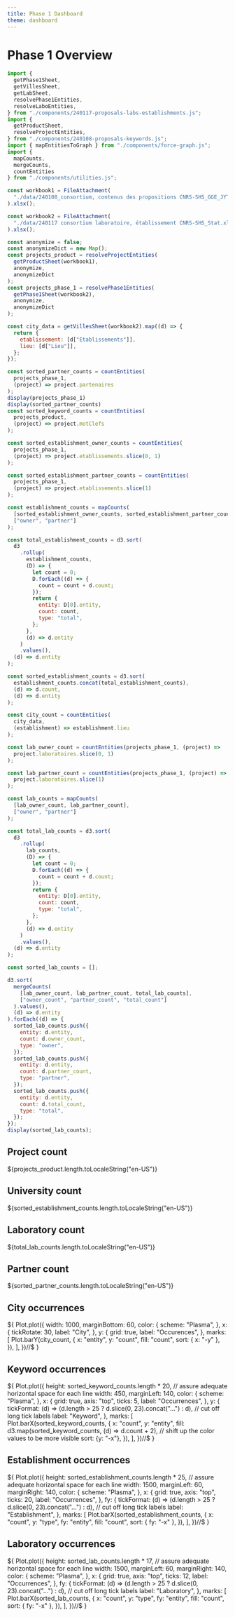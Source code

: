 ```yaml
---
title: Phase 1 Dashboard
theme: dashboard
---
```


# Phase 1 Overview

```js
import {
  getPhase1Sheet,
  getVillesSheet,
  getLabSheet,
  resolvePhase1Entities,
  resolveLaboEntities,
} from "./components/240117-proposals-labs-establishments.js";
import {
  getProductSheet,
  resolveProjectEntities,
} from "./components/240108-proposals-keywords.js";
import { mapEntitiesToGraph } from "./components/force-graph.js";
import {
  mapCounts,
  mergeCounts,
  countEntities
} from "./components/utilities.js";
```

```js
const workbook1 = FileAttachment(
  "./data/240108_consortium, contenus des propositions CNRS-SHS_GGE_JYT_ANRT.xlsx"
).xlsx();

const workbook2 = FileAttachment(
  "./data/240117 consortium laboratoire, établissement CNRS-SHS_Stat.xlsx"
).xlsx();
```

```js
const anonymize = false;
const anonymizeDict = new Map();
const projects_product = resolveProjectEntities(
  getProductSheet(workbook1),
  anonymize,
  anonymizeDict
);
const projects_phase_1 = resolvePhase1Entities(
  getPhase1Sheet(workbook2),
  anonymize,
  anonymizeDict
);

const city_data = getVillesSheet(workbook2).map((d) => {
  return {
    etablissement: [d["Etablissements"]],
    lieu: [d["Lieu"]],
  };
});
```

```js
const sorted_partner_counts = countEntities(
  projects_phase_1,
  (project) => project.partenaires
);
display(projects_phase_1)
display(sorted_partner_counts)
const sorted_keyword_counts = countEntities(
  projects_product,
  (project) => project.motClefs
);

const sorted_establishment_owner_counts = countEntities(
  projects_phase_1,
  (project) => project.etablissements.slice(0, 1)
);

const sorted_establishment_partner_counts = countEntities(
  projects_phase_1,
  (project) => project.etablissements.slice(1)
);

const establishment_counts = mapCounts(
  [sorted_establishment_owner_counts, sorted_establishment_partner_counts],
  ["owner", "partner"]
);

const total_establishment_counts = d3.sort(
  d3
    .rollup(
      establishment_counts,
      (D) => {
        let count = 0;
        D.forEach((d) => {
          count = count + d.count;
        });
        return {
          entity: D[0].entity,
          count: count,
          type: "total",
        };
      },
      (d) => d.entity
    )
    .values(),
  (d) => d.entity
);

const sorted_establishment_counts = d3.sort(
  establishment_counts.concat(total_establishment_counts),
  (d) => d.count,
  (d) => d.entity
);

const city_count = countEntities(
  city_data,
  (establishment) => establishment.lieu
);

const lab_owner_count = countEntities(projects_phase_1, (project) =>
  project.laboratoires.slice(0, 1)
);

const lab_partner_count = countEntities(projects_phase_1, (project) =>
  project.laboratoires.slice(1)
);

const lab_counts = mapCounts(
  [lab_owner_count, lab_partner_count],
  ["owner", "partner"]
);

const total_lab_counts = d3.sort(
  d3
    .rollup(
      lab_counts,
      (D) => {
        let count = 0;
        D.forEach((d) => {
          count = count + d.count;
        });
        return {
          entity: D[0].entity,
          count: count,
          type: "total",
        };
      },
      (d) => d.entity
    )
    .values(),
  (d) => d.entity
);

const sorted_lab_counts = [];

d3.sort(
  mergeCounts(
    [lab_owner_count, lab_partner_count, total_lab_counts],
    ["owner_count", "partner_count", "total_count"]
  ).values(),
  (d) => d.entity
).forEach((d) => {
  sorted_lab_counts.push({
    entity: d.entity,
    count: d.owner_count,
    type: "owner",
  });
  sorted_lab_counts.push({
    entity: d.entity,
    count: d.partner_count,
    type: "partner",
  });
  sorted_lab_counts.push({
    entity: d.entity,
    count: d.total_count,
    type: "total",
  });
});
display(sorted_lab_counts);
```

<div class="grid grid-cols-4">
  <div class="card">
    <h2>Project count</h2>
    <span class="big">${projects_product.length.toLocaleString("en-US")}</span>
  </div>
  <div class="card">
    <h2>University count</h2>
    <span class="big">${sorted_establishment_counts.length.toLocaleString("en-US")}</span>
  </div>
  <div class="card">
    <h2>Laboratory count</h2>
    <span class="big">${total_lab_counts.length.toLocaleString("en-US")}</span>
  </div>
  <div class="card">
    <h2>Partner count</h2>
    <span class="big">${sorted_partner_counts.length.toLocaleString("en-US")}</span>
  </div>
</div>

<div class="grid grid-cols-3">
  <div class="card grid-colspan-2">
    <h2>City occurrences</h2>
    <div style="overflow: auto;">
      ${
        Plot.plot({
          width: 1000,
          marginBottom: 60,
          color: {
            scheme: "Plasma",
          },
          x: {
            tickRotate: 30,
            label: "City",
          },
          y: {
            grid: true,
            label: "Occurences",
          },
          marks: [
            Plot.barY(city_count, {
              x: "entity",
              y: "count",
              fill: "count",
              sort: { x: "-y" },
            }),
          ],
        })//$
      }
    </div>
  </div>
  <div class="card">
    <h2>Keyword occurrences</h2>
    <div style="max-height: 400px; overflow: auto;">
      ${
        Plot.plot({
          height: sorted_keyword_counts.length * 20, // assure adequate horizontal space for each line
          width: 450,
          marginLeft: 140,
          color: {
            scheme: "Plasma",
          },
          x: {
            grid: true,
            axis: "top",
            ticks: 5,
            label: "Occurrences",
          },
          y: {
            tickFormat: (d) => (d.length > 25 ? d.slice(0, 23).concat("...") : d), // cut off long tick labels
            label: "Keyword",
          },
          marks: [
            Plot.barX(sorted_keyword_counts, {
              x: "count",
              y: "entity",
              fill: d3.map(sorted_keyword_counts, (d) => d.count + 2), // shift up the color values to be more visible
              sort: {y: "-x"},
            }),
          ],
        })//$
      }
    </div>
  </div>
  <div class="card grid-colspan-3">
    <h2>Establishment occurrences</h2>
    <div style="max-height: 400px; overflow: auto;">
      ${
        Plot.plot({
          height: sorted_establishment_counts.length * 25, // assure adequate horizontal space for each line
          width: 1500,
          marginLeft: 60,
          marginRight: 140,
          color: {
            scheme: "Plasma",
          },
          x: {
            grid: true,
            axis: "top",
            ticks: 20,
            label: "Occurrences",
          },
          fy: {
            tickFormat: (d) => (d.length > 25 ? d.slice(0, 23).concat("...") : d), // cut off long tick labels
            label: "Establishment",
          },
          marks: [
            Plot.barX(sorted_establishment_counts, {
              x: "count",
              y: "type",
              fy: "entity",
              fill: "count",
              sort: { fy: "-x" },
            }),
          ],
        })//$
      }
    </div>
  </div>
  <div class="card grid-colspan-3">
    <h2>Laboratory occurrences</h2>
    <div style="max-height: 400px; overflow: auto;">
      ${
        Plot.plot({
          height: sorted_lab_counts.length * 17, // assure adequate horizontal space for each line
          width: 1500,
          marginLeft: 60,
          marginRight: 140,
          color: {
            scheme: "Plasma",
          },
          x: {
            grid: true,
            axis: "top",
            ticks: 12,
            label: "Occurrences",
          },
          fy: {
            tickFormat: (d) => (d.length > 25 ? d.slice(0, 23).concat("...") : d), // cut off long tick labels
            label: "Laboratory",
          },
          marks: [
            Plot.barX(sorted_lab_counts, {
              x: "count",
              y: "type",
              fy: "entity",
              fill: "count",
              sort: { fy: "-x" },
            }),
          ],
        })//$
      }
    </div>
  </div>
</div>

